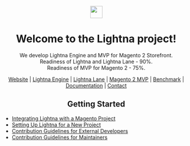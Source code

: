 <p align="center">
<a href="https://lightna.com">
<img src="https://lightna.com/lightna/main/website/frontend/image/lightna-logo.svg?ch=dde234" height="33 alt="Lightna Logo"/>
</a>
</p>

<h1 align="center">Welcome to the Lightna project!</h1>

<p align="center">
We develop Lightna Engine and MVP for Magento 2 Storefront.<br>
Readiness of Lightna and Lightna Lane - 90%.<br>
Readiness of MVP for Magento 2 - 75%.
</p>

<p align="center">
<a href="https://lightna.com">Website</a>
 | <a href="https://lightna.com/lightna-engine.html">Lightna Engine</a>
 | <a href="https://lightna.com/lightna-lane.html">Lightna Lane</a>
 | <a href="https://lightna.com/magento.html">Magento 2 MVP</a>
 | <a href="https://lightna.com/benchmark.html">Benchmark</a>
 | <a href="https://lightna.com/doc/introduction/getting-started.html">Documentation</a>
 | <a href="https://lightna.com/contact.html">Contact</a>
</p>

<h2 align="center">Getting Started</h2>
<ul>
    <li><a href="https://lightna.com/doc/setup/magento.html">Integrating Lightna with a Magento Project</a></li>
    <li><a href="https://lightna.com/doc/setup/project.html">Setting Up Lightna for a New Project</a></li>
    <li><a href="https://lightna.com/doc/contribution/external.html">Contribution Guidelines for External Developers</a></li>
    <li><a href="https://lightna.com/doc/contribution/maintainer.html">Contribution Guidelines for Maintainers</a></li>
</ul>
